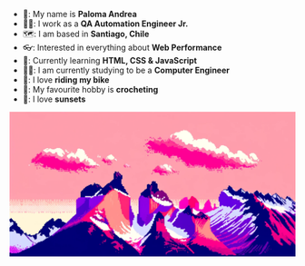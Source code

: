 - 🌺: My name is **Paloma Andrea**
- 👩‍💼: I work as a **QA Automation Engineer Jr.**
- 🗺️: I am based in **Santiago, Chile**
- 👓: Interested in everything about **Web Performance**
- 📑: Currently learning **HTML, CSS & JavaScript**
- 👩‍🎓: I am currently studying to be a **Computer Engineer**
- 🚴: I love **riding my bike**
- 🧶: My favourite hobby is **crocheting**
- 🌆: I love **sunsets**

<img src="chilean-torres-del-paine-in-a-pink-sunset.png" alt="Chile's Torres del Paine but in a pink sunset">
